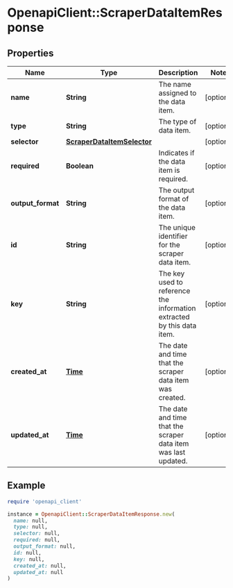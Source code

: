 # OpenapiClient::ScraperDataItemResponse

## Properties

| Name | Type | Description | Notes |
| ---- | ---- | ----------- | ----- |
| **name** | **String** | The name assigned to the data item. | [optional] |
| **type** | **String** | The type of data item. | [optional] |
| **selector** | [**ScraperDataItemSelector**](ScraperDataItemSelector.md) |  | [optional] |
| **required** | **Boolean** | Indicates if the data item is required. | [optional] |
| **output_format** | **String** | The output format of the data item. | [optional] |
| **id** | **String** | The unique identifier for the scraper data item. | [optional] |
| **key** | **String** | The key used to reference the information extracted by this data item. | [optional] |
| **created_at** | [**Time**](DateTime.md) | The date and time that the scraper data item was created. | [optional] |
| **updated_at** | [**Time**](DateTime.md) | The date and time that the scraper data item was last updated. | [optional] |

## Example

```ruby
require 'openapi_client'

instance = OpenapiClient::ScraperDataItemResponse.new(
  name: null,
  type: null,
  selector: null,
  required: null,
  output_format: null,
  id: null,
  key: null,
  created_at: null,
  updated_at: null
)
```

